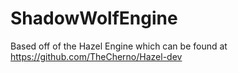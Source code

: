 # ShadowWolfEngine

Based off of the Hazel Engine which can be found at https://github.com/TheCherno/Hazel-dev
